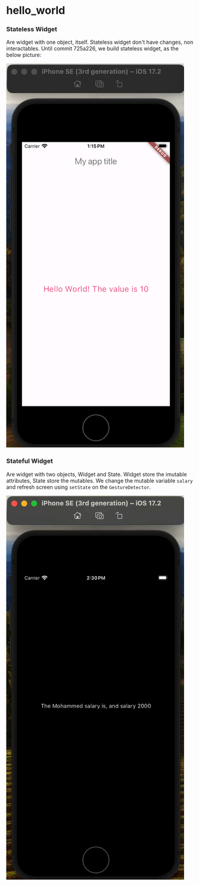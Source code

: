 # hello_world

### Stateless Widget
Are widget with one object, itself.
Stateless widget don't have changes, non interactables.
Until commit 725a226, we build stateless widget, as the below picture:

![Stateless widget image](../../prints/statelessWidget.png)


### Stateful Widget
Are widget with two objects, Widget and State.
Widget store the imutable attributes, State store the mutables. 
We change the mutable variable `salary` and refresh screen using `setState` on the `GestureDetector`.

![Stateful widget video](../../prints/statefulWidget.gif)
